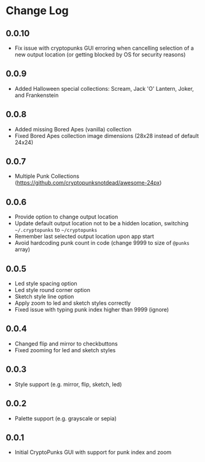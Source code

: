 # Change Log

## 0.0.10

- Fix issue with cryptopunks GUI erroring when cancelling selection of a new output location (or getting blocked by OS for security reasons)

## 0.0.9

- Added Halloween special collections: Scream, Jack 'O' Lantern, Joker, and Frankenstein

## 0.0.8

- Added missing Bored Apes (vanilla) collection
- Fixed Bored Apes collection image dimensions (28x28 instead of default 24x24)

## 0.0.7

- Multiple Punk Collections (https://github.com/cryptopunksnotdead/awesome-24px)

## 0.0.6

- Provide option to change output location
- Update default output location not to be a hidden location, switching `~/.cryptopunks` to `~/cryptopunks`
- Remember last selected output location upon app start
- Avoid hardcoding punk count in code (change 9999 to size of `@punks` array)

## 0.0.5

- Led style spacing option
- Led style round corner option
- Sketch style line option
- Apply zoom to led and sketch styles correctly
- Fixed issue with typing punk index higher than 9999 (ignore)

## 0.0.4

- Changed flip and mirror to checkbuttons
- Fixed zooming for led and sketch styles

## 0.0.3

- Style support (e.g. mirror, flip, sketch, led)

## 0.0.2

- Palette support (e.g. grayscale or sepia)

## 0.0.1

- Initial CryptoPunks GUI with support for punk index and zoom
